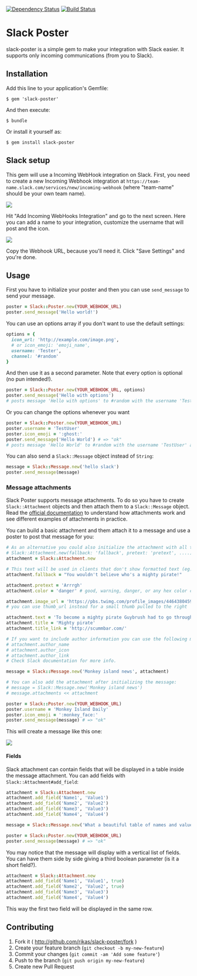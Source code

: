 [![Dependency Status](https://gemnasium.com/rikas/slack-poster.svg)](https://gemnasium.com/rikas/slack-poster)
[![Build Status](https://travis-ci.org/rikas/slack-poster.svg?branch=master)](https://travis-ci.org/rikas/slack-poster)

# Slack Poster

slack-poster is a simple gem to make your integration with Slack easier. It supports only incoming communications (from you to Slack).

## Installation

Add this line to your application's Gemfile:

```console
$ gem 'slack-poster'
```

And then execute:

```console
$ bundle
```

Or install it yourself as:

```console
$ gem install slack-poster
```

## Slack setup

This gem will use a Incoming WebHook integration on Slack. First, you need to create a new Incoming Webhook integration at `https://team-name.slack.com/services/new/incoming-webhook` (where "team-name" should be your own team name).

![](http://cl.ly/image/2D2Y0x2B2847/slack_setup1.png)

Hit "Add Incoming WebHooks Integration" and go to the next screen. Here you can add a name to your
integration, customize the username that will post and the icon.

![](http://cl.ly/image/2s3r343K0w3T/slack_setup2.png)

Copy the Webhook URL, because you'll need it. Click "Save Settings" and you're done.

## Usage

First you have to initialize your poster and then you can use `send_message` to send your message.

```ruby
poster = Slack::Poster.new(YOUR_WEBHOOK_URL)
poster.send_message('Hello world!')
```

You can use an options array if you don't want to use the default settings:

```ruby
options = {
  icon_url: 'http://example.com/image.png',
  # or icon_emoji: 'emoji_name',
  username: 'Tester',
  channel: '#random'
}
```

And then use it as a second parameter. Note that every option is optional (no pun intended!).

```ruby
poster = Slack::Poster.new(YOUR_WEBHOOK_URL, options)
poster.send_message('Hello with options')
# posts message 'Hello with options' to #random with the username 'Tester'
```

Or you can change the options whenever you want

```ruby
poster = Slack::Poster.new(YOUR_WEBHOOK_URL)
poster.username = 'TestUser'
poster.icon_emoji = ':ghost:'
poster.send_message('Hello World') # => "ok"
# posts message 'Hello World' to #random with the username 'TestUser' and ghost emoji as avatar
```

You can also send a `Slack::Message` object instead of `String`:

```ruby
message = Slack::Message.new('hello slack')
poster.send_message(message)
```

### Message attachments

Slack Poster supports message attachments. To do so you have to create `Slack::Attachment` objects
and then attach them to a `Slack::Message` object. Read the [official documentation](https://api.slack.com/docs/attachments) to understand how attachments work and see different examples of attachments in practice.

You can build a basic attachment and them attach it to a message and use a poster to post that
message for you:

```ruby
# As an alternative you could also initialize the attachment with all the fields
# Slack::Attachment.new(fallback: 'fallback', pretext: 'pretext', ....)
attachment = Slack::Attachment.new

# This text will be used in clients that don't show formatted text (eg. IRC, mobile notifications)
attachment.fallback = "You wouldn't believe who's a mighty pirate!"

attachment.pretext = 'Arrrgh'
attachment.color = 'danger' # good, warning, danger, or any hex color code (eg. #439FE0)

attachment.image_url = 'https://pbs.twimg.com/profile_images/446438045945180162/KH34Nkuq.jpeg'
# you can use thumb_url instead for a small thumb pulled to the right

attachment.text = 'To become a mighty pirate Guybrush had to go through the three trials.'
attachment.title = 'Mighty pirate'
attachment.title_link = 'http://scummbar.com/'

# If you want to include author information you can use the following methods:
# attachment.author_name
# attachment.author_icon
# attachment.author_link
# Check Slack documentation for more info.

message = Slack::Message.new('Monkey island news', attachment)

# You can also add the attachment after initializing the message:
# message = Slack::Message.new('Monkey island news')
# message.attachments << attachment

poster = Slack::Poster.new(YOUR_WEBHOOK_URL)
poster.username = 'Monkey Island Daily'
poster.icon_emoji = ':monkey_face:'
poster.send_message(message) # => "ok"
```

This will create a message like this one:

![](http://f.cl.ly/items/2S0E03450f2d3h2Y2w26/guybrush1.png)

#### Fields

Slack attachment can contain fields that will be displayed in a table inside the message attachment.
You can add fields with `Slack::Attachment#add_field`:

```ruby
attachment = Slack::Attachment.new
attachment.add_field('Name1', 'Value1')
attachment.add_field('Name2', 'Value2')
attachment.add_field('Name3', 'Value3')
attachment.add_field('Name4', 'Value4')

message = Slack::Message.new('What a beautiful table of names and values', attachment)

poster = Slack::Poster.new(YOUR_WEBHOOK_URL)
poster.send_message(message) # => "ok"
```

You may notice that the message will display with a vertical list of fields. You can have them side
by side giving a third boolean parameter (is it a short field?).

```ruby
attachment = Slack::Attachment.new
attachment.add_field('Name1', 'Value1', true)
attachment.add_field('Name2', 'Value2', true)
attachment.add_field('Name3', 'Value3')
attachment.add_field('Name4', 'Value4')
```

This way the first two field will be displayed in the same row.

## Contributing

1. Fork it ( http://github.com/rikas/slack-poster/fork )
2. Create your feature branch (`git checkout -b my-new-feature`)
3. Commit your changes (`git commit -am 'Add some feature'`)
4. Push to the branch (`git push origin my-new-feature`)
5. Create new Pull Request

